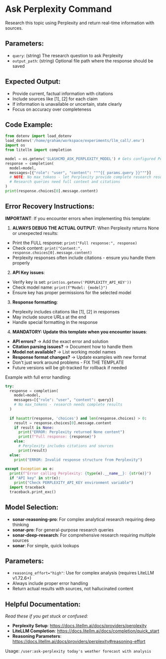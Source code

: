 # Ask Perplexity Command

Research this topic using Perplexity and return real-time information with sources.

## Parameters:
- `query`: (string) The research question to ask Perplexity
- `output_path`: (string) Optional file path where the response should be saved

## Expected Output:
- Provide current, factual information with citations
- Include sources like [1], [2] for each claim
- If information is unavailable or uncertain, state clearly
- Focus on accuracy over completeness

## Code Example:
```python
from dotenv import load_dotenv
load_dotenv('/home/graham/workspace/experiments/llm_call/.env')
import os
from litellm import completion

model = os.getenv('SLASHCMD_ASK_PERPLEXITY_MODEL') # Gets configured Perplexity model
response = completion(
  model=model,
  messages=[{"role": "user", "content": """{{ params.query }}"""}]
  # NOTE: No max_tokens - let Perplexity provide complete research results
  # Research queries need full context and citations
)
print(response.choices[0].message.content)
```

## Error Recovery Instructions:
**IMPORTANT**: If you encounter errors when implementing this template:

1. **ALWAYS DEBUG THE ACTUAL OUTPUT**: When Perplexity returns None or unexpected results:
  - Print the FULL response: `print("Full response:", response)`
  - Check content: `print("Content:", response.choices[0].message.content)`
  - Perplexity responses often include citations - ensure you handle them properly

2. **API Key issues**:
  - Verify key is set: `print(os.getenv('PERPLEXITY_API_KEY'))`
  - Check model name: `print(f"Model: {model}")`
  - Ensure key has proper permissions for the selected model

3. **Response formatting**:
  - Perplexity includes citations like [1], [2] in responses
  - May include source URLs at the end
  - Handle special formatting in the response

4. **MANDATORY: Update this template when you encounter issues**:
  - **API errors?** → Add the exact error and solution
  - **Citation parsing issues?** → Document how to handle them
  - **Model not available?** → List working model names
  - **Response format changes?** → Update examples with new format
  - Don't just work around problems - FIX THE TEMPLATE
  - Future versions will be git-tracked for rollback if needed

Example with full error handling:
```python
try:
  response = completion(
    model=model,
    messages=[{"role": "user", "content": query}]
    # No max_tokens - research needs complete results
  )
   
  if hasattr(response, 'choices') and len(response.choices) > 0:
    result = response.choices[0].message.content
    if result is None:
      print("ERROR: Perplexity returned None content")
      print(f"Full response: {response}")
    else:
      # Perplexity includes citations and sources
      print(result)
  else:
    print("ERROR: Invalid response structure from Perplexity")
     
except Exception as e:
  print(f"Error calling Perplexity: {type(e).__name__}: {str(e)}")
  if "API key" in str(e):
    print("Check PERPLEXITY_API_KEY environment variable")
  import traceback
  traceback.print_exc()
```

## Model Selection:
- **sonar-reasoning-pro**: For complex analytical research requiring deep thinking
- **sonar-pro**: For general-purpose research queries  
- **sonar-deep-research**: For comprehensive research requiring multiple sources
- **sonar**: For simple, quick lookups

## Parameters:
- `reasoning_effort="high"`: Use for complex analysis (requires LiteLLM v1.72.6+)
- Always include proper error handling
- Return actual results with sources, not hallucinated content

## Helpful Documentation:
*Read these if you get stuck or confused:*
- **Perplexity Setup**: https://docs.litellm.ai/docs/providers/perplexity
- **LiteLLM Completion**: https://docs.litellm.ai/docs/completion/quick_start
- **Reasoning Parameters**: https://docs.litellm.ai/docs/providers/perplexity#reasoning-effort

Usage: `/user:ask-perplexity today's weather forecast with analysis`